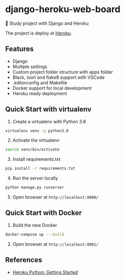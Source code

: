 # django-heroku-web-board
🔬 Study project with Django and Heroku

The project is deploy at [Heroku](https://django-heroku-web-board.herokuapp.com/).


## Features

- Django
- Multiple settings
- Custom project folder structure with apps folder
- Black, isort and flake8 support with VSCode
- .editorconfig and Makefile
- Docker support for local development
- Heroku ready deployment

## Quick Start with virtualenv

1. Create a virtualenv with Python 3.8

```bash
virtualenv venv -p python3.8
```

2. Activate the virtualenv

```bash
source venv/bin/activate
```

3. Install requirements.txt

```bash
pip install -r requirements.txt
```

4. Run the server locally

```bash
python manage.py runserver
```

5. Open browser at `http://localhost:8000/`


## Quick Start with Docker

1. Build the new Docker

```bash
docker-compose up ---build
```

2. Open browser at `http://localhost:8001/`


## References

* [Heroku Python: Getting Started](https://github.com/heroku/python-getting-started)
